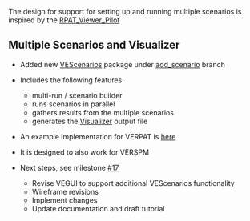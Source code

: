 The design for support for setting up and running multiple scenarios is inspired by the [RPAT_Viewer_Pilot](https://github.com/gregorbj/RPAT_Viewer_Pilot/blob/master/automating_rpat.md)

## Multiple Scenarios and Visualizer
  - Added new [VEScenarios](https://github.com/gregorbj/VisionEval/tree/add_scenario/sources/modules/VEScenario) package under [add_scenario](https://github.com/gregorbj/VisionEval/tree/add_scenario) branch
  - Includes the following features:
    - multi-run / scenario builder
    - runs scenarios in parallel 
    - gathers results from the multiple scenarios
    - generates the [Visualizer](https://github.com/gregorbj/RPAT_Viewer_Pilot) output file
  - An example implementation for VERPAT is [here](https://github.com/gregorbj/VisionEval/tree/add_scenario/sources/models/VERPAT_Scenarios)
  - It is designed to also work for VERSPM

  - Next steps, see milestone [#17](https://github.com/gregorbj/VisionEval/milestone/17)
    - Revise VEGUI to support additional VEScenarios functionality
    - Wireframe revisions
    - Implement changes
    - Update documentation and draft tutorial